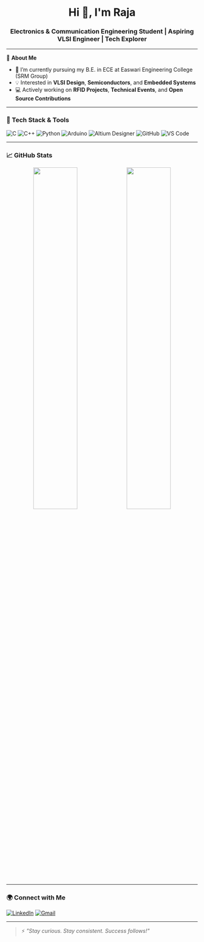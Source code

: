 <h1 align="center">Hi 👋, I'm Raja</h1>
<h3 align="center">Electronics & Communication Engineering Student | Aspiring VLSI Engineer | Tech Explorer</h3>

---

🌟 **About Me**

- 🏫 I’m currently pursuing my B.E. in ECE at Easwari Engineering College (SRM Group)  
- 💡 Interested in **VLSI Design**, **Semiconductors**, and **Embedded Systems**   
- 💻 Actively working on **RFID Projects**, **Technical Events**, and **Open Source Contributions**  
---

### 🔧 Tech Stack & Tools

![C](https://img.shields.io/badge/C-00599C?style=for-the-badge&logo=c&logoColor=white)
![C++](https://img.shields.io/badge/C%2B%2B-00599C?style=for-the-badge&logo=c%2B%2B&logoColor=white)
![Python](https://img.shields.io/badge/Python-3776AB?style=for-the-badge&logo=python&logoColor=white)
![Arduino](https://img.shields.io/badge/Arduino-00979D?style=for-the-badge&logo=arduino&logoColor=white)
![Altium Designer](https://img.shields.io/badge/Altium%20Designer-000000?style=for-the-badge&logo=altiumdesigner&logoColor=white)
![GitHub](https://img.shields.io/badge/GitHub-181717?style=for-the-badge&logo=github&logoColor=white)
![VS Code](https://img.shields.io/badge/VSCode-007ACC?style=for-the-badge&logo=visual-studio-code&logoColor=white)

---

### 📈 GitHub Stats

<p align="center">
  <img width="48%" src="https://github-readme-stats.vercel.app/api?username=yourusername&show_icons=true&theme=radical" />
  <img width="48%" src="https://github-readme-streak-stats.herokuapp.com/?user=yourusername&theme=radical" />
</p>

---

### 🌍 Connect with Me

[![LinkedIn](https://img.shields.io/badge/LinkedIn-Connect-blue?style=for-the-badge&logo=linkedin)](www.linkedin.com/in/rajalingam-n-227862325)
[![Gmail](https://img.shields.io/badge/Gmail-rajaece25%40gmail.com-red?style=for-the-badge&logo=gmail&logoColor=white)](mailto:nrajalingam77@gmail.com)


---

> ⚡ *"Stay curious. Stay consistent. Success follows!"*

